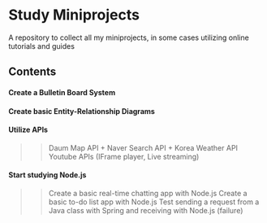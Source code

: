 # Study Miniprojects
A repository to collect all my miniprojects, in some cases utilizing online tutorials and guides
<br/>

## Contents
#### Create a Bulletin Board System
#### Create basic Entity-Relationship Diagrams
#### Utilize APIs
>> Daum Map API + Naver Search API + Korea Weather API
>> Youtube APIs (IFrame player, Live streaming)
#### Start studying Node.js
>> Create a basic real-time chatting app with Node.js
>> Create a basic to-do list app with Node.js
>> Test sending a request from a Java class with Spring and receiving with Node.js (failure)